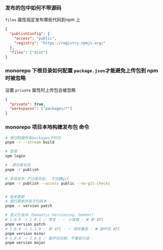 ### 发布的包中如何不带源码

`files` 属性指定发布哪些代码到npm 上

```json
{
  "publishConfig": {
    "access": "public",
    "registry": "https://registry.npmjs.org/"
  },
  "files": ["dist"]
}
```

### monorepo 下根目录如何配置 `package.json`才能避免上传包到 npm 时被忽略

设置 `private` 属性时上传包会被忽略

```json
{
  "private": true,
  "workspaces": ["packages/*"]
}
```

### monorepo 项目本地构建发布包 命令

```bash
# 递归构建所有packages下的包
pnpm -r --stream build

# 登录
npm login

#  递归发布包
pnpm -r publish

# 本地发布 不记录历史， 不创建git
pnpm -r publish --access public --no-git-checks


# 版本更新
# 递归更新所有子包版本
pnpm -r version patch

# 语义化版本（Semantic Versioning，SemVer）
# 1.0.0 -> 1.0.1 ✅ 修复 · ✅ 小增强 · ❌ 新 API
pnpm version patch
# 1.0.0 -> 1.1.0 ✅ 新 API · ✅ 保持兼容 · ❌ 破坏旧 API
pnpm version minor
# 1.0.0 -> 2.0.0 ✅ 破坏旧功能、不兼容升级
pnpm version major
```
